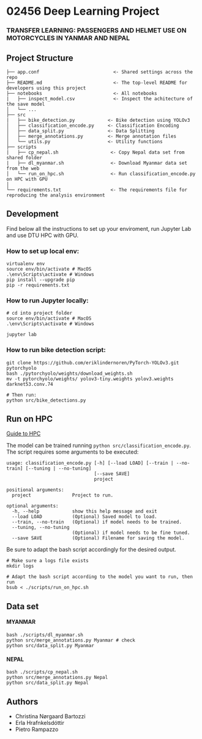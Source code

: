 # 02456 Deep Learning Project

### TRANSFER LEARNING: PASSENGERS AND HELMET USE ON MOTORCYCLES IN YANMAR AND NEPAL


## Project Structure 

```
├── app.conf                           <- Shared settings across the repo
├── README.md                          <- The top-level README for developers using this project
├── notebooks                          <- All notebooks
|   ├── inspect_model.csv              <- Inspect the achitecture of the save model 
│   └── ...
├── src
|   ├── bike_detection.py            <- Bike detection using YOLOv3
│   ├── classification_encode.py     <- Classification Encoding
│   ├── data_split.py                <- Data Splitting
│   ├── merge_annotations.py         <- Merge annotation files
│   └── utils.py                     <- Utility functions
├── scripts
|   ├── cp_nepal.sh                   <- Copy Nepal data set from shared folder
|   ├── dl_myanmar.sh                 <- Download Myanmar data set from the web
│   └── run_on_hpc.sh                 <- Run classification_encode.py on HPC with GPU
│
└── requirements.txt                  <- The requirements file for reproducing the analysis environment
```

## Development

Find below all the instructions to set up your enviroment, run Jupyter Lab and use DTU HPC with GPU.

### How to set up local env:

```
virtualenv env
source env/bin/activate # MacOS
.\env\Scripts\activate # Windows
pip install --upgrade pip
pip -r requirements.txt
```

### How to run Jupyter locally:
```
# cd into project folder
source env/bin/activate # MacOS
.\env\Scripts\activate # Windows

jupyter lab
```

### How to run bike detection script:
```
git clone https://github.com/eriklindernoren/PyTorch-YOLOv3.git pytorchyolo
bash ./pytorchyolo/weights/download_weights.sh
mv -t pytorchyolo/weights/ yolov3-tiny.weights yolov3.weights darknet53.conv.74

# Then run:
python src/bike_detections.py
```

## Run on HPC
[Guide to HPC](https://docs.google.com/document/d/1pBBmoLTj_JPWiCSFYzfHj646bb8uUCh8lMetJxnE68c/edit)

The model can be trained running `python src/classification_encode.py`.
The script requires some arguments to be executed:

```
usage: classification_encode.py [-h] [--load LOAD] [--train | --no-train] [--tuning | --no-tuning]
                                [--save SAVE]
                                project

positional arguments:
  project               Project to run.

optional arguments:
  -h, --help            show this help message and exit
  --load LOAD           (Optional) Saved model to load.
  --train, --no-train   (Optional) if model needs to be trained.
  --tuning, --no-tuning
                        (Optional) if model needs to be fine tuned.
  --save SAVE           (Optional) Filename for saving the model.
```

Be sure to adapt the bash script accordingly for the desired output.

```
# Make sure a logs file exists
mkdir logs

# Adapt the bash script according to the model you want to run, then run
bsub < ./scripts/run_on_hpc.sh 
```

## Data set

#### MYANMAR

```
bash ./scripts/dl_myanmar.sh
python src/merge_annotations.py Myanmar # check
python src/data_split.py Myanmar
```

#### NEPAL

```
bash ./scripts/cp_nepal.sh
python src/merge_annotations.py Nepal
python src/data_split.py Nepal
```

## Authors 

* Christina Nørgaard Bartozzi
* Erla Hrafnkelsdóttir 
* Pietro Rampazzo